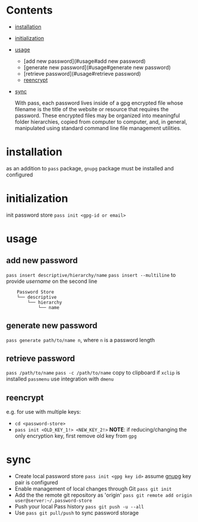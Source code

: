# Contents

- [installation](#installation)
- [initialization](#initialization)
- [usage](#usage)
    - [add new password](#usage#add new password)
    - [generate new password](#usage#generate new password)
    - [retrieve password](#usage#retrieve password)
    - [reencrypt](#usage#reencrypt)
- [sync](#sync)

    With pass, each password lives inside of a gpg encrypted file whose filename is the title of the website or resource that requires the password.
    These encrypted files may be organized into meaningful folder hierarchies, copied from computer to computer, and, in general, manipulated using standard command line file management utilities.
   
   
# installation
as an addition to `pass` package, `gnupg` package must be installed and configured


# initialization
init password store `pass init <gpg-id or email>`


# usage
## add new password
`pass insert descriptive/hierarchy/name`
`pass insert --multiline` to provide *username* on the second line
```
    Password Store
    └── descriptive
        └── hierarchy
            └── name
```
## generate new password
`pass generate path/to/name n`, where `n` is a password length

## retrieve password
`pass /path/to/name`
`pass -c /path/to/name` copy to clipboard if `xclip` is installed
`passmenu` use integration with `dmenu`

## reencrypt
e.g. for use with multiple keys:  
* `cd <password-store>`  
* `pass init <OLD_KEY_1!> <NEW_KEY_2!>`
**NOTE**: if reducing/changing the only encryption key, first remove old key from `gpg`

# sync

* Create local password store
`pass init <gpg key id>` assume [gnupg](gnupg.md) key pair is configured
* Enable management of local changes through Git
`pass git init`
* Add the the remote git repository as 'origin'
`pass git remote add origin user@server:~/.password-store`
* Push your local Pass history
`pass git push -u --all`
* Use `pass git pull/push` to sync password storage
